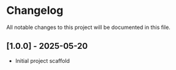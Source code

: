 # Changelog

All notable changes to this project will be documented in this file.

## [1.0.0] - 2025-05-20
- Initial project scaffold
